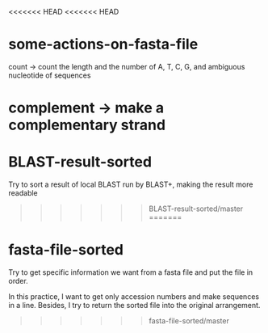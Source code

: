 <<<<<<< HEAD
<<<<<<< HEAD
# some-actions-on-fasta-file
count -> count the length and the number of A, T, C, G, and ambiguous nucleotide of sequences

complement -> make a complementary strand
=======
# BLAST-result-sorted
Try to sort a result of local BLAST run by BLAST+, making the result more readable
>>>>>>> BLAST-result-sorted/master
=======
# fasta-file-sorted
Try to get specific information we want from a fasta file and put the file in order.

In this practice, I want to get only accession numbers and make sequences in a line.
Besides, I try to return the sorted file into the original arrangement.
>>>>>>> fasta-file-sorted/master
